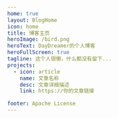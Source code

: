 ```yaml
---
home: true
layout: BlogHome
icon: home
title: 博客主页
heroImage: /bird.png
heroText: DayDreamer的个人博客
heroFullScreen: true
tagline: 这个人很懒，什么都没有留下...
projects:
  - icon: article
    name: 文章名称
    desc: 文章详细描述
    link: https://你的文章链接

footer: Apache License
---
```


<!-- 这是一个博客主页的案例。

要使用此布局，你应该在页面前端设置 `layout: BlogHome` 和 `home: true`。

相关配置文档请见 [博客主页](https://theme-hope.vuejs.press/zh/guide/blog/home.html)。 -->

